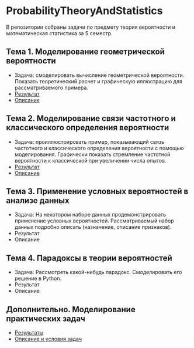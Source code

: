 # ProbabilityTheoryAndStatistics
В репозитории собраны задачи по предмету теория вероятности и математическая статистика за 5 семестр.

## Тема 1. Моделирование геометрической вероятности
- Задача: смоделировать вычисление геометрической вероятности. Показать теоретический расчет и графическую иллюстрацию для рассматриваемого примера.
- [Результат][topic1]
- [Описание][readme1]

## Тема 2. Моделирование связи частотного и классического определения вероятности
- Задача: проиллюстрировать пример, показывающий связь частотного и классического определения вероятности с
помощью моделирования. Графически показать стремление частотной вероятности к классической при увеличении числа опытов.
- [Результат][topic2]
- [Описание][readme2]

## Тема 3. Применение условных вероятностей в анализе данных
- Задача: На некотором наборе данных продемонстрировать применение условных вероятностей. Рассматриваемый набор данных подробно описать (назначение, описание признаков).
- Результат
- Описание

## Тема 4. Парадоксы в теории вероятностей
- Задача: Рассмотреть какой-нибудь парадокс. Смоделировать его решение в Python.
- Результат
- Описание

## Дополнительно. Моделирование практических задач
- [Результаты][topic_practice]
- [Описание и условия задач][readme_practice]

[topic1]:https://www.example.com
[readme1]:https://www.example.com
[topic2]:https://www.example.com
[readme2]:https://www.example.com

[topic_practice]://Моделирование%20практических%20задач/readme.md
[readme_practice]://Моделирование%20практических%20задач/
